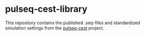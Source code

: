 # pulseq-cest-library
This repository contains the published .seq-files and standardized simulation settings from the [pulseq-cest](https://pulseq-cest.github.io/) project.

